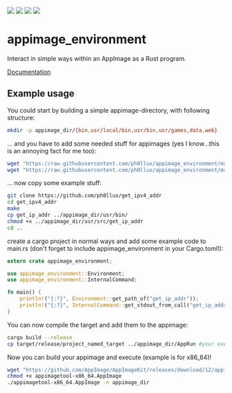 <img src="https://img.shields.io/crates/d/appimage_environment?style=for-the-badge"/> <img src="https://img.shields.io/crates/v/appimage_environment?color=blue&logo=Rust&style=for-the-badge" href="https://crates.io/crates/appimage_environment" /> <img src="https://img.shields.io/crates/v/appimage_environment?color=blue&label=docs&logo=Rust&style=for-the-badge" href="https://docs.rs/appimage_environment"/> <img src="https://img.shields.io/crates/l/appimage_environment?style=for-the-badge"/> 


# appimage_environment
Interact in simple ways within an AppImage as a Rust program.

[Documentation](https://docs.rs/appimage_environment)

## Example usage

You could start by building a simple appimage-directory, with following structure:
```bash
mkdir -p appimage_dir/{bin,usr/local/bin,usr/bin,usr/games,data,web}
```
... and you have to add some needed stuff for appimages (yes I know...this is an annoying fact for me too):
```bash
wget "https://raw.githubusercontent.com/ph0llux/appimage_environment/main/appimage_example_stuff/init.desktop" -O appimage_dir/init.desktop
wget "https://raw.githubusercontent.com/ph0llux/appimage_environment/main/appimage_example_stuff/icon.png" -O appimage_dir/icon.png
```

... now copy some example stuff:
```bash
git clone https://github.com/ph0llux/get_ipv4_addr
cd get_ipv4_addr
make
cp get_ip_addr ../appimage_dir/usr/bin/
chmod +x ../appimage_dir/usr/src/get_ip_addr
cd ..
```

create a cargo project in normal ways and add some example code to main.rs (don't forget to include appimage_environment in your Cargo.toml!):

```rust
extern crate appimage_environment;

use appimage_environment::Environment;
use appimage_environment::InternalCommand;

fn main() {
    println!("{:?}", Environment::get_path_of("get_ip_addr"));
    println!("{:?}", InternalCommand::get_stdout_from_call("get_ip_addr"));
}
```

You can now compile the target and add them to the appimage:
```bash
cargo build --release
cp target/release/project_named_target ../appimage_dir/AppRun #your executable must be named "AppRun"
```

Now you can build your appimage and execute (example is for x86_64)!
```bash
wget "https://github.com/AppImage/AppImageKit/releases/download/12/appimagetool-x86_64.AppImage"
chmod +x appimagetool-x86_64.AppImage
./appimagetool-x86_64.AppImage -n appimage_dir
```